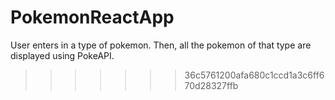 # PokemonReactApp
User enters in a type of pokemon. Then, all the pokemon of that type are displayed using PokeAPI.
>>>>>>> 36c5761200afa680c1ccd1a3c6ff670d28327ffb
